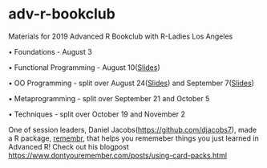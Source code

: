 # adv-r-bookclub
Materials for 2019 Advanced R Bookclub with R-Ladies Los Angeles


• Foundations - August 3

• Functional Programming - August 10([Slides](https://github.com/amy17519/adv-r-bookclub/blob/master/Advanced%20R%20-%20Functional%20Programming.pdf))

• OO Programming - split over August 24([Slides](https://www.dontyouremember.com/talks/advanced-r-oo-1.html#/)) and September 7([Slides](https://www.dontyouremember.com/talks/advanced-r-oo2.html))

• Metaprogramming - split over September 21 and October 5

• Techniques - split over October 19 and November 2


One of session leaders, Daniel Jacobs(https://github.com/djacobs7), made a R package, [remembr](https://github.com/djacobs7/remembr), that helps you rememeber things you just learned in Advanced R! Check out his blogpost https://www.dontyouremember.com/posts/using-card-packs.html
